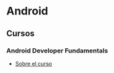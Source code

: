 # Android
## Cursos
### Android Developer Fundamentals
* [Sobre el curso](https://developer.android.com/courses/fundamentals-training/overview-v2)
